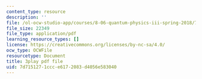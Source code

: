 ```yaml
---
content_type: resource
description: ''
file: /ol-ocw-studio-app/courses/8-06-quantum-physics-iii-spring-2018/7d7151271ccce6172083d4056e583040_pgEFvhkEp-c.pdf
file_size: 22349
file_type: application/pdf
learning_resource_types: []
license: https://creativecommons.org/licenses/by-nc-sa/4.0/
ocw_type: OCWFile
resourcetype: Document
title: 3play pdf file
uid: 7d715127-1ccc-e617-2083-d4056e583040
---
```

